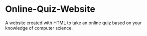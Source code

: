 # Online-Quiz-Website
A website created with HTML to take an online quiz based on your knowledge of computer science.
